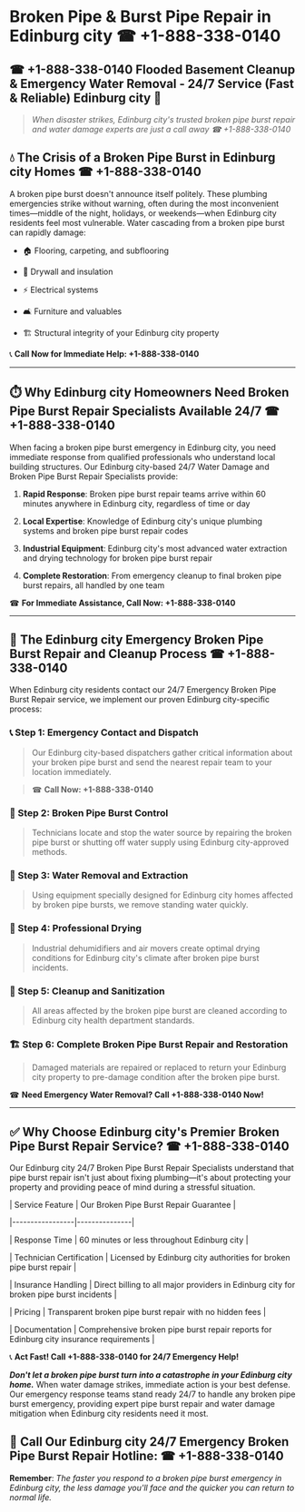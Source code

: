 # Broken Pipe & Burst Pipe Repair in Edinburg city ☎ +1-888-338-0140  
## ☎ +1-888-338-0140 Flooded Basement Cleanup & Emergency Water Removal - 24/7 Service (Fast & Reliable) Edinburg city 🚨  

> *When disaster strikes, Edinburg city's trusted broken pipe burst repair and water damage experts are just a call away ☎ +1-888-338-0140*  

## 💧 The Crisis of a Broken Pipe Burst in Edinburg city Homes ☎ +1-888-338-0140  

A broken pipe burst doesn't announce itself politely. These plumbing emergencies strike without warning, often during the most inconvenient times—middle of the night, holidays, or weekends—when Edinburg city residents feel most vulnerable. Water cascading from a broken pipe burst can rapidly damage:  

* 🏠 Flooring, carpeting, and subflooring  
* 🧱 Drywall and insulation  
* ⚡ Electrical systems  
* 🛋️ Furniture and valuables  
* 🏗️ Structural integrity of your Edinburg city property  

📞 **Call Now for Immediate Help: +1-888-338-0140**  

---  

## ⏱️ Why Edinburg city Homeowners Need Broken Pipe Burst Repair Specialists Available 24/7 ☎ +1-888-338-0140  

When facing a broken pipe burst emergency in Edinburg city, you need immediate response from qualified professionals who understand local building structures. Our Edinburg city-based 24/7 Water Damage and Broken Pipe Burst Repair Specialists provide:  

1. **Rapid Response**: Broken pipe burst repair teams arrive within 60 minutes anywhere in Edinburg city, regardless of time or day  
2. **Local Expertise**: Knowledge of Edinburg city's unique plumbing systems and broken pipe burst repair codes  
3. **Industrial Equipment**: Edinburg city's most advanced water extraction and drying technology for broken pipe burst repair  
4. **Complete Restoration**: From emergency cleanup to final broken pipe burst repairs, all handled by one team  

☎ **For Immediate Assistance, Call Now: +1-888-338-0140**  

---  

## 🔧 The Edinburg city Emergency Broken Pipe Burst Repair and Cleanup Process ☎ +1-888-338-0140  

When Edinburg city residents contact our 24/7 Emergency Broken Pipe Burst Repair service, we implement our proven Edinburg city-specific process:  

### 📞 Step 1: Emergency Contact and Dispatch  
> Our Edinburg city-based dispatchers gather critical information about your broken pipe burst and send the nearest repair team to your location immediately.  
> ☎ **Call Now: +1-888-338-0140**  

### 🚿 Step 2: Broken Pipe Burst Control  
> Technicians locate and stop the water source by repairing the broken pipe burst or shutting off water supply using Edinburg city-approved methods.  

### 🌊 Step 3: Water Removal and Extraction  
> Using equipment specially designed for Edinburg city homes affected by broken pipe bursts, we remove standing water quickly.  

### 💨 Step 4: Professional Drying  
> Industrial dehumidifiers and air movers create optimal drying conditions for Edinburg city's climate after broken pipe burst incidents.  

### 🧼 Step 5: Cleanup and Sanitization  
> All areas affected by the broken pipe burst are cleaned according to Edinburg city health department standards.  

### 🏗️ Step 6: Complete Broken Pipe Burst Repair and Restoration  
> Damaged materials are repaired or replaced to return your Edinburg city property to pre-damage condition after the broken pipe burst.  

☎ **Need Emergency Water Removal? Call +1-888-338-0140 Now!**  

---  

## ✅ Why Choose Edinburg city's Premier Broken Pipe Burst Repair Service? ☎ +1-888-338-0140  

Our Edinburg city 24/7 Broken Pipe Burst Repair Specialists understand that pipe burst repair isn't just about fixing plumbing—it's about protecting your property and providing peace of mind during a stressful situation.  

| Service Feature | Our Broken Pipe Burst Repair Guarantee |  
|-----------------|---------------|  
| Response Time | 60 minutes or less throughout Edinburg city |  
| Technician Certification | Licensed by Edinburg city authorities for broken pipe burst repair |  
| Insurance Handling | Direct billing to all major providers in Edinburg city for broken pipe burst incidents |  
| Pricing | Transparent broken pipe burst repair with no hidden fees |  
| Documentation | Comprehensive broken pipe burst repair reports for Edinburg city insurance requirements |  

📞 **Act Fast! Call +1-888-338-0140 for 24/7 Emergency Help!**  

***Don't let a broken pipe burst turn into a catastrophe in your Edinburg city home.*** When water damage strikes, immediate action is your best defense. Our emergency response teams stand ready 24/7 to handle any broken pipe burst emergency, providing expert pipe burst repair and water damage mitigation when Edinburg city residents need it most.  

## 📱 Call Our Edinburg city 24/7 Emergency Broken Pipe Burst Repair Hotline: ☎ +1-888-338-0140  

**Remember**: *The faster you respond to a broken pipe burst emergency in Edinburg city, the less damage you'll face and the quicker you can return to normal life.*